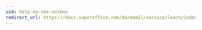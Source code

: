 ```yaml
---
uid: help-da-sms-outbox
redirect_url: https://docs.superoffice.com/da/email/service/learn/index.html#sms-out
---
```

